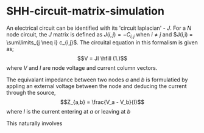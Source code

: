 # SHH-circuit-matrix-simulation

An electrical circuit can be identified with its 'circuit laplacian' - $J$.
For a $N$ node circuit, the $J$ matrix is defined as $J(i , j) = -C_{i,j}$ when $i \neq j$ and $J(i,i) = \sum\limits_{j \neq i} c_{i,j}$. 
The circuital equation in this formalism is given as; 
$$V = JI \hfill (1.)$$ 
where $V$ and $I$ are node voltage and current column vectors.

The equivalant impedance between two nodes $a$ and $b$ is formulatied by appling an external voltage between the node and deducing the current through the source,
$$Z_{a,b} = \frac{V_a - V_b}{I}$$
where $I$ is the current entering at $a$ or leaving at $b$

This naturally involves 
